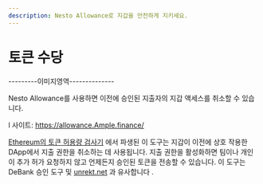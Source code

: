 ```yaml
---
description: Nesto Allowance로 지갑을 안전하게 지키세요.
---
```


# 토큰 수당

\---------이미지영역--------------

Nesto Allowance를 사용하면 이전에 승인된 지출자의 지갑 액세스를 취소할 수 있습니다.

l  사이트: https://allowance.Ample.finance/

[Ethereum의 토큰 허용량 검사기](https://tac.dappstar.io/#/) 에서 파생된 이 도구는 지갑이 이전에 상호 작용한 DApp에서 지출 권한을 취소하는 데 사용됩니다. 지출 권한을 활성화하면 팀이나 개인이 추가 허가 요청하지 않고 언제든지 승인된 토큰을 전송할 수 있습니다. 이 도구는 DeBank 승인 도구 및 [unrekt.net](https://app.unrekt.net/) 과 유사합니다 .
